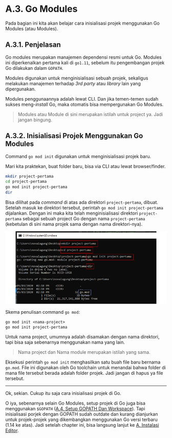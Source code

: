 # A.3. Go Modules

Pada bagian ini kita akan belajar cara inisialisasi projek menggunakan Go Modules (atau Modules).

## A.3.1. Penjelasan

Go modules merupakan manajemen dependensi resmi untuk Go. Modules ini diperkenalkan pertama kali di `go1.11`, sebelum itu pengembangan projek Go dilakukan dalam `GOPATH`.

Modules digunakan untuk menginisialisasi sebuah projek, sekaligus melakukan manajemen terhadap *3rd party* atau *library* lain yang dipergunakan.

Modules penggunaannya adalah lewat CLI. Dan jika temen-temen sudah sukses meng-*install* Go, maka otomatis bisa mempergunakan Go Modules.

> Modules atau Module di sini merupakan istilah untuk project ya. Jadi jangan bingung.

## A.3.2. Inisialisasi Projek Menggunakan Go Modules

Command `go mod init` digunakan untuk menginisialisasi projek baru.

Mari kita praktekan, buat folder baru, bisa via CLI atau lewat browser/finder.

```bash
mkdir project-pertama
cd project-pertama
go mod init project-pertama
dir
```

Bisa dilihat pada *command* di atas ada direktori `project-pertama`, dibuat. Setelah masuk ke direktori tersebut, perintah `go mod init project-pertama` dijalankan. Dengan ini maka kita telah menginisialisasi direktori `project-pertama` sebagai sebuah project Go dengan nama `project-pertama` (kebetulan di sini nama projek sama dengan nama direktori-nya).

![Init project](images/A_go_modules_1_initmodule.png)

Skema penulisan command `go mod`:

```
go mod init <nama-project>
go mod init project-pertama
```

Untuk nama project, umumnya adalah disamakan dengan nama direktori, tapi bisa saja sebenarnya menggunakan nama yang lain.

> Nama project dan Nama module merupakan istilah yang sama.

Eksekusi perintah `go mod init` menghasilkan satu buah file baru bernama `go.mod`. File ini digunakan oleh Go toolchain untuk menandai bahwa folder di mana file tersebut berada adalah folder projek. Jadi jangan di hapus ya file tersebut.

---

Ok, sekian. Cukup itu saja cara inisialisasi projek di Go.

O iya, sebenarnya selain Go Modules, setup projek di Go juga bisa menggunakan `$GOPATH` ([A.4. Setup GOPATH Dan Workspace](/A-gopath-dan-workspace.html)). Tapi inisialisasi porjek dengan GOPATH sudah outdate dan kurang dianjurkan untuk projek-projek yang dikembangkan menggunakan Go versi terbaru (1.14 ke atas). Jadi setelah chapter ini, bisa langsung lanjut ke [A. Instalasi Editor](/A-instalasi-editor.html).
